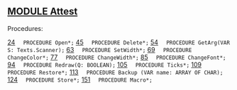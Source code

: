 
## [MODULE Attest](https://github.com/io-core/Attest/blob/main/Attest.Mod)

Procedures:

[24](https://github.com/io-core/Attest/blob/main/Attest.Mod#24) `  PROCEDURE Open*;`
[45](https://github.com/io-core/Attest/blob/main/Attest.Mod#45) `  PROCEDURE Delete*;`
[54](https://github.com/io-core/Attest/blob/main/Attest.Mod#54) `  PROCEDURE GetArg(VAR S: Texts.Scanner);`
[63](https://github.com/io-core/Attest/blob/main/Attest.Mod#63) `  PROCEDURE SetWidth*;`
[69](https://github.com/io-core/Attest/blob/main/Attest.Mod#69) `  PROCEDURE ChangeColor*;`
[77](https://github.com/io-core/Attest/blob/main/Attest.Mod#77) `  PROCEDURE ChangeWidth*;`
[85](https://github.com/io-core/Attest/blob/main/Attest.Mod#85) `  PROCEDURE ChangeFont*;`
[94](https://github.com/io-core/Attest/blob/main/Attest.Mod#94) `  PROCEDURE Redraw(Q: BOOLEAN);`
[105](https://github.com/io-core/Attest/blob/main/Attest.Mod#105) `  PROCEDURE Ticks*;`
[109](https://github.com/io-core/Attest/blob/main/Attest.Mod#109) `  PROCEDURE Restore*;`
[113](https://github.com/io-core/Attest/blob/main/Attest.Mod#113) `  PROCEDURE Backup (VAR name: ARRAY OF CHAR);`
[124](https://github.com/io-core/Attest/blob/main/Attest.Mod#124) `  PROCEDURE Store*;`
[151](https://github.com/io-core/Attest/blob/main/Attest.Mod#151) `  PROCEDURE Macro*;`
